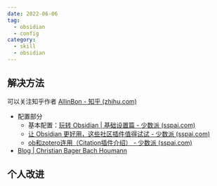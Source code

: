 ```yaml
---
date: 2022-06-06
tag:
  - obsidian
  - config
category:
  - skill
  - obsidian
---
```



## 解决方法

可以关注知乎作者 [AllinBon - 知乎 (zhihu.com)](https://www.zhihu.com/people/kio-mis)

- 配置部分
  - 基本配置：[玩转 Obsidian | 基础设置篇 - 少数派 (sspai.com)](https://sspai.com/post/63481#!)
  - [让 Obsidian 更好用，这些社区插件值得试试 - 少数派 (sspai.com)](https://sspai.com/post/66094)
  - [ob和zotero连用（Citation插件介绍） - 少数派 (sspai.com)](https://sspai.com/post/64051#!)
- [Blog | Christian Bager Bach Houmann](https://bagerbach.com/blog)

## 个人改进
